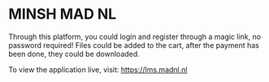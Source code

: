 # MINSH MAD NL

Through this platform, you could login and register through a magic link, no password required!
Files could be added to the cart, after the payment has been done, they could be downloaded.

To view the application live, visit: https://lms.madnl.nl
